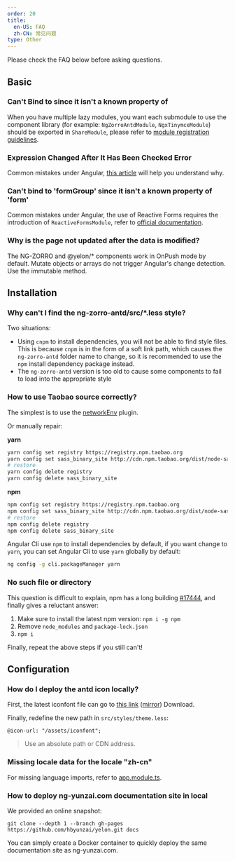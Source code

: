 ```yaml
---
order: 20
title:
  en-US: FAQ
  zh-CN: 常见问题
type: Other
---
```


Please check the FAQ below before asking questions.

## Basic

### Can't Bind to since it isn't a known property of

When you have multiple lazy modules, you want each submodule to use the component library (for example: `NgZorroAntdModule`, `NgxTinymceModule`) should be exported in `ShareModule`, please refer to [module registration guidelines](/docs/Module).

### Expression Changed After It Has Been Checked Error

Common mistakes under Angular, [this article](https://blog.angularindepth.com/everything-you-need-to-know-about-the-expressionchangedafterithasbeencheckederror-error-e3fd9ce7dbb4) will help you understand why.

### Can't bind to 'formGroup' since it isn't a known property of 'form'

Common mistakes under Angular, the use of Reactive Forms requires the introduction of `ReactiveFormsModule`, refer to [official documentation](https://angular.io/guide/reactive-forms).

### Why is the page not updated after the data is modified?

The NG-ZORRO and @yelon/* components work in OnPush mode by default. Mutate objects or arrays do not trigger Angular's change detection. Use the immutable method.

## Installation

### Why can't I find the ng-zorro-antd/src/*.less style?

Two situations:

- Using `cnpm` to install dependencies, you will not be able to find style files. This is because `cnpm` is in the form of a soft link path, which causes the `ng-zorro-antd` folder name to change, so it is recommended to use the `npm` install dependency package instead.
- The `ng-zorro-antd` version is too old to cause some components to fail to load into the appropriate style

### How to use Taobao source correctly?

The simplest is to use the [networkEnv](/cli/plugin#networkEnv) plugin.

Or manually repair:

**yarn**

```bash
yarn config set registry https://registry.npm.taobao.org
yarn config set sass_binary_site http://cdn.npm.taobao.org/dist/node-sass
# restore
yarn config delete registry
yarn config delete sass_binary_site
```

**npm**

```bash
npm config set registry https://registry.npm.taobao.org
npm config set sass_binary_site http://cdn.npm.taobao.org/dist/node-sass
# restore
npm config delete registry
npm config delete sass_binary_site
```

Angular Cli use `npm` to install dependencies by default, if you want change to `yarn`, you can set Angular Cli to use `yarn` globally by default:

```bash
ng config -g cli.packageManager yarn
```

### No such file or directory

This question is difficult to explain, npm has a long building [#17444](https://github.com/npm/npm/issues/17444#issuecomment-393761515), and finally gives a reluctant answer:

1. Make sure to install the latest npm version: `npm i -g npm`
2. Remove `node_modules` and `package-lock.json`
3. `npm i`

Finally, repeat the above steps if you still can't!

## Configuration

### How do I deploy the antd icon locally?

First, the latest iconfont file can go to [this link](https://ant.design/docs/spec/download) ([mirror](http://ant-design.gitee.io/docs/spec/download)) Download.

Finally, redefine the new path in `src/styles/theme.less`:

```less
@icon-url: "/assets/iconfont";
```

> Use an absolute path or CDN address.

### Missing locale data for the locale "zh-cn"

For missing language imports, refer to [app.module.ts](https://github.com/hbyunzai/ng-yunzai/blob/master/src/app/app.module.ts#L6-L25).

### How to deploy ng-yunzai.com documentation site in local

We provided an online snapshot:

```barsh
git clone --depth 1 --branch gh-pages https://github.com/hbyunzai/yelon.git docs
```

You can simply create a Docker container to quickly deploy the same documentation site as ng-yunzai.com.
